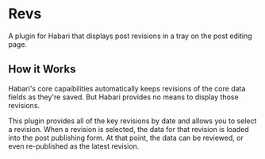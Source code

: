 # Revs
A plugin for Habari that displays post revisions in a tray on the post editing page.

## How it Works
Habari's core capaibilities automatically keeps revisions of the core data fields as they're saved.  But Habari provides no means to display those revisions.

This plugin provides all of the key revisions by date and allows you to select a revision.  When a revision is selected, the data for that revision is loaded into the post publishing form.  At that point, the data can be reviewed, or even re-published as the latest revision.

